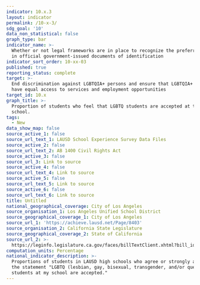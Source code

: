```yaml
---
indicator: 10.x.3
layout: indicator
permalink: /10-x-3/
sdg_goal: '10'
data_non_statistical: false
graph_type: bar
indicator_name: >-
  Whether or not legal frameworks are in place to recognize the preferred gender identify of individuals 
  in official government-issued documents of identification
indicator_sort_order: 10-xx-03
published: true
reporting_status: complete
target: >-
  End discrimination against LGBTQIA+ persons and ensure that LGBTQIA+ persons
  have equal access to services and employment opportunities
target_id: 10.x
graph_title: >-
  Proportion of students who feel that LGBTQ students are accepted at their
  school.
tags:
  - New
data_show_map: false
source_active_1: false
source_url_text_1: LAUSD School Experience Survey Data Files
source_active_2: false
source_url_text_2: AB 1400 Civil Rights Act
source_active_3: false
source_url_3: Link to source
source_active_4: false
source_url_text_4: Link to source
source_active_5: false
source_url_text_5: Link to source
source_active_6: false
source_url_text_6: Link to source
title: Untitled
national_geographical_coverage: City of Los Angeles
source_organisation_1: Los Angeles Unified School District
source_geographical_coverage_1: City of Los Angeles
source_url_1: 'https://achieve.lausd.net/Page/8403'
source_organisation_2: California State Legislature
source_geographical_coverage_2: State of California
source_url_2: >-
  https://leginfo.legislature.ca.gov/faces/billTextClient.xhtml?bill_id=200520060AB1400
computation_units: Percentage
national_indicator_description: >-
  Proportions of students in LAUSD high schools who agree or strongly agree with
  the statement "LGBTQ (lesbian, gay, bisexual, transgender, and/or queer)
  students at my school are accepted."
---
```

